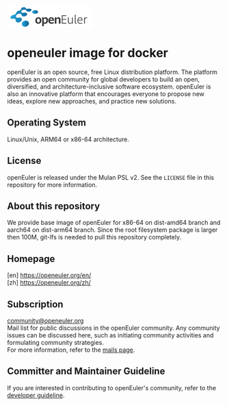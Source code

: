 ![openeuler logo](logo.png) 

# openeuler image for docker
openEuler is an open source, free Linux distribution platform. The platform provides an open community for global developers to build an open, diversified, and architecture-inclusive software ecosystem. openEuler is also an innovative platform that encourages everyone to propose new ideas, explore new approaches, and practice new solutions.  

## Operating System
Linux/Unix, ARM64 or x86-64 architecture.  

## License
openEuler is released under the Mulan PSL v2. See the ```LICENSE``` file in this repository for more information.  

## About this repository
We provide base image of openEuler for x86-64 on dist-amd64 branch and aarch64 on dist-arm64 branch. Since the root filesystem package is larger then 100M, git-lfs is needed to pull this repository completely.  

## Homepage
[en] https://openeuler.org/en/  
[zh] https://openeuler.org/zh/  

## Subscription
community@openeuler.org  
Mail list for public discussions in the openEuler community. Any community issues can be discussed here, such as initiating community activities and formulating community strategies.  
For more information, refer to the [mails page](https://openeuler.org/zh/community/mails.html).  

## Committer and Maintainer Guideline
If you are interested in contributing to openEuler's community, refer to the [developer guideline](https://openeuler.org/en/developer.html).  
